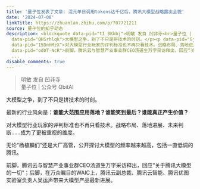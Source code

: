 ```yaml
---
title: '量子位发表了文章: 混元单日调用tokens达千亿后，腾讯大模型战略露出全貌'
date: '2024-07-08'
linkTitle: https://zhuanlan.zhihu.com/p/707721211
source: 量子位的知乎动态
description: <blockquote data-pid="tI_8Kbbj">明敏 发自 凹非寺<br>量子位 | 公众号 QbitAI</blockquote><p
  data-pid="QHSrhlqk">大模型之争，到了不只是拼技术的时刻。</p><p data-pid="GjYqXZGf">最新的行业风向是：<b>谁能大范围应用落地？谁能笑到最后？谁能真正产生价值？</b></p><p
  data-pid="I5DnHMzX">对大模型行业玩家的评判标准也不再只看技术。战略布局、落地进展、未来判断……成为了更被重视的维度。</p><p data-pid="4iBTcwlQ">无论“杨植麟们”还是大厂高管，公开探讨大模型的频率越来越高，包括一直低调的腾讯。</p><p
  data-pid="od0T-NcR">前脚，腾讯云与智慧产业事业群CEO汤道生万字采访释出，回应“关于腾讯大模型的一切”；后脚，在万众瞩目的WAIC上，腾讯云副总裁、腾讯云智能、腾讯优图实验室负责人吴运声带来大模型产品最新进展。</p><p
  ...
disable_comments: true
---
```

<blockquote data-pid="tI_8Kbbj">明敏 发自 凹非寺<br>量子位 | 公众号 QbitAI</blockquote><p data-pid="QHSrhlqk">大模型之争，到了不只是拼技术的时刻。</p><p data-pid="GjYqXZGf">最新的行业风向是：<b>谁能大范围应用落地？谁能笑到最后？谁能真正产生价值？</b></p><p data-pid="I5DnHMzX">对大模型行业玩家的评判标准也不再只看技术。战略布局、落地进展、未来判断……成为了更被重视的维度。</p><p data-pid="4iBTcwlQ">无论“杨植麟们”还是大厂高管，公开探讨大模型的频率越来越高，包括一直低调的腾讯。</p><p data-pid="od0T-NcR">前脚，腾讯云与智慧产业事业群CEO汤道生万字采访释出，回应“关于腾讯大模型的一切”；后脚，在万众瞩目的WAIC上，腾讯云副总裁、腾讯云智能、腾讯优图实验室负责人吴运声带来大模型产品最新进展。</p><p ...